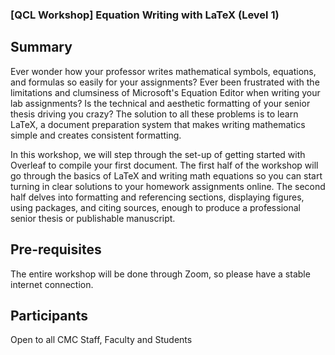 ### [QCL Workshop] Equation Writing with LaTeX (Level 1)

## Summary

Ever wonder how your professor writes mathematical symbols, equations, and formulas so easily for your assignments? Ever been frustrated with the limitations and clumsiness of Microsoft's Equation Editor when writing your lab assignments? Is the technical and aesthetic formatting of your senior thesis driving you crazy? The solution to all these problems is to learn LaTeX, a document preparation system that makes writing mathematics simple and creates consistent formatting.

In this workshop, we will step through the set-up of getting started with Overleaf to compile your first document. The first half of the workshop will go through the basics of LaTeX and writing math equations so you can start turning in clear solutions to your homework assignments online. The second half delves into formatting and referencing sections, displaying figures, using packages, and citing sources, enough to produce a professional senior thesis or publishable manuscript.

## Pre-requisites

The entire workshop will be done through Zoom, so please have a stable internet connection.

## Participants

Open to all CMC Staff, Faculty and Students
